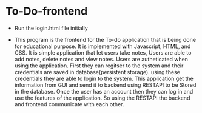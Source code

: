 # To-Do-frontend
* Run the login.html file initially 

- This program is the frontend for the To-do application
  that is being done for educational purpose.
  It is implemented with Javascript, HTML, and CSS.
  It is simple application that let users take notes,
  Users are able to add notes, delete notes and view notes.
  Users are autheticated when using the application.
  First they can regitser to the system and
  their credentials are saved in database(persistent storage).
  using these credentials they are able to login to the system.
  This application get the information from GUI and
  send it to backend using RESTAPI to be Stored in the database.
  Once the user has an account then they can log in and use the features of the application.
  So using the RESTAPI the backend and frontend communicate with each other.
